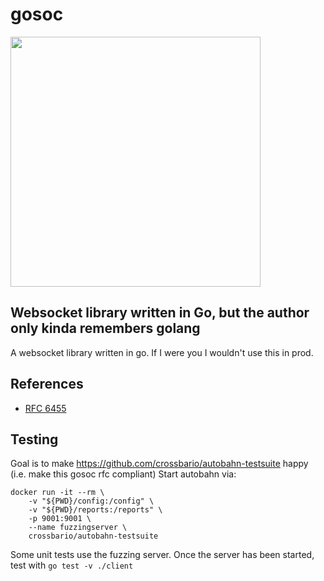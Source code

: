 # gosoc


<img src="https://github.com/user-attachments/assets/e93e817e-7ba9-4c07-ab0a-4ad3544cae22" width="400">


## Websocket library written in Go, but the author only kinda remembers golang
A websocket library written in go. If I were you I wouldn't use this in prod.

## References
- [RFC 6455](https://www.rfc-editor.org/rfc/rfc6455.html#section-5)

## Testing
Goal is to make https://github.com/crossbario/autobahn-testsuite happy (i.e. make this gosoc rfc compliant)
Start autobahn via:
```
docker run -it --rm \
    -v "${PWD}/config:/config" \
    -v "${PWD}/reports:/reports" \
    -p 9001:9001 \
    --name fuzzingserver \
    crossbario/autobahn-testsuite
```

Some unit tests use the fuzzing server. Once the server has been started, test with `go test -v ./client`
